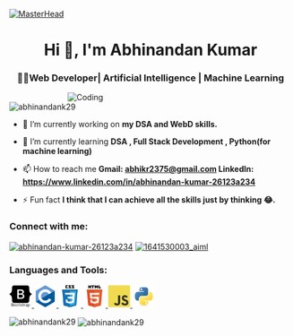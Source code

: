 [![MasterHead](https://i.pinimg.com/originals/0f/25/e4/0f25e4668c1c7740b5ed41835339d67f.gif)](https://abhinandank29.io)
<h1 align="center">Hi 👋, I'm Abhinandan Kumar</h1>
<h3 align="center">🧑‍💻Web Developer| Artificial Intelligence | Machine Learning</h3>
<img align="right" alt="Coding" width="400" src="https://camo.githubusercontent.com/a4c584bce1c41271485d28f92aaf9f581b3c88b68ca723b6edfd58b4ba988c2b/68747470733a2f2f63646e2e6472696262626c652e636f6d2f75736572732f313138373833362f73637265656e73686f74732f363533393432392f70726f6772616d65722e676966">
<p align="left"> <img src="https://komarev.com/ghpvc/?username=abhinandank29&label=Profile%20views&color=0e75b6&style=flat" alt="abhinandank29" /> </p>

- 🔭 I’m currently working on **my DSA and WebD skills.**

- 🌱 I’m currently learning **DSA , Full Stack Development , Python(for machine learning)**

- 📫 How to reach me **Gmail: abhikr2375@gmail.com 
LinkedIn: https://www.linkedin.com/in/abhinandan-kumar-26123a234**

- ⚡ Fun fact **I think that I can achieve all the skills just by thinking 😂.**

<h3 align="left">Connect with me:</h3>
<p align="left">
<a href="https://linkedin.com/in/abhinandan-kumar-26123a234" target="blank"><img align="center" src="https://raw.githubusercontent.com/rahuldkjain/github-profile-readme-generator/master/src/images/icons/Social/linked-in-alt.svg" alt="abhinandan-kumar-26123a234" height="30" width="40" /></a>
<a href="https://www.hackerrank.com/1641530003_aiml" target="blank"><img align="center" src="https://raw.githubusercontent.com/rahuldkjain/github-profile-readme-generator/master/src/images/icons/Social/hackerrank.svg" alt="1641530003_aiml" height="30" width="40" /></a>
</p>

<h3 align="left">Languages and Tools:</h3>
<p align="left"> <a href="https://getbootstrap.com" target="_blank" rel="noreferrer"> <img src="https://raw.githubusercontent.com/devicons/devicon/master/icons/bootstrap/bootstrap-plain-wordmark.svg" alt="bootstrap" width="40" height="40"/> </a> <a href="https://www.cprogramming.com/" target="_blank" rel="noreferrer"> <img src="https://raw.githubusercontent.com/devicons/devicon/master/icons/c/c-original.svg" alt="c" width="40" height="40"/> </a> <a href="https://www.w3schools.com/css/" target="_blank" rel="noreferrer"> <img src="https://raw.githubusercontent.com/devicons/devicon/master/icons/css3/css3-original-wordmark.svg" alt="css3" width="40" height="40"/> </a> <a href="https://www.w3.org/html/" target="_blank" rel="noreferrer"> <img src="https://raw.githubusercontent.com/devicons/devicon/master/icons/html5/html5-original-wordmark.svg" alt="html5" width="40" height="40"/> </a> <a href="https://developer.mozilla.org/en-US/docs/Web/JavaScript" target="_blank" rel="noreferrer"> <img src="https://raw.githubusercontent.com/devicons/devicon/master/icons/javascript/javascript-original.svg" alt="javascript" width="40" height="40"/> </a> <a href="https://www.python.org" target="_blank" rel="noreferrer"> <img src="https://raw.githubusercontent.com/devicons/devicon/master/icons/python/python-original.svg" alt="python" width="40" height="40"/> </a> </p>

<p><img align="left" src="https://github-readme-stats.vercel.app/api/top-langs?username=abhinandank29&show_icons=true&locale=en&layout=compact" alt="abhinandank29" /></p>

<p>&nbsp;<img align="center" src="https://github-readme-stats.vercel.app/api?username=abhinandank29&show_icons=true&locale=en" alt="abhinandank29" /></p>
